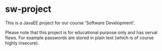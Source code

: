 # sw-project

This is a JavaEE project for our course 'Software Development'.

Please note that this project is for educational purpose only and has serval flaws.
For example passwords are stored in plain text (which is of course highly insecure).
